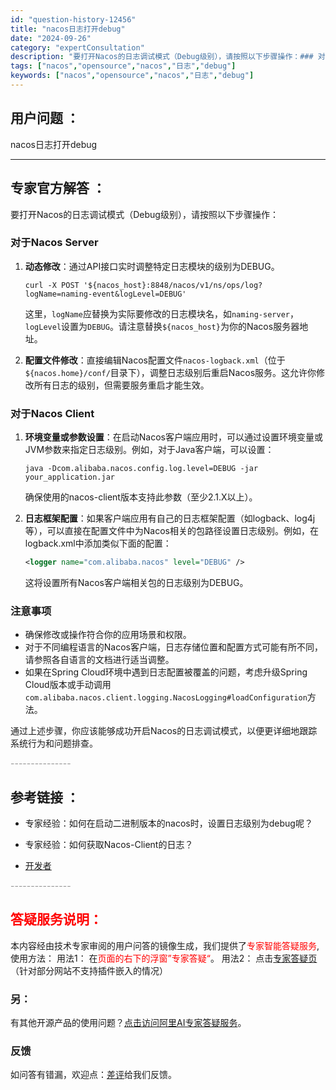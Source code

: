 ```yaml
---
id: "question-history-12456"
title: "nacos日志打开debug"
date: "2024-09-26"
category: "expertConsultation"
description: "要打开Nacos的日志调试模式（Debug级别），请按照以下步骤操作：### 对于Nacos Server1. **动态修改**：通过API接口实时调整特定日志模块的级别为DEBUG。   ```shell   curl -X POST '$nacos_host:8848/nacos/v1/ns/o"
tags: ["nacos","opensource","nacos","日志","debug"]
keywords: ["nacos","opensource","nacos","日志","debug"]
---
```


## 用户问题 ： 
 nacos日志打开debug  

---------------
## 专家官方解答 ：

要打开Nacos的日志调试模式（Debug级别），请按照以下步骤操作：

### 对于Nacos Server

1. **动态修改**：通过API接口实时调整特定日志模块的级别为DEBUG。
   ```shell
   curl -X POST '${nacos_host}:8848/nacos/v1/ns/ops/log?logName=naming-event&logLevel=DEBUG'
   ```
   这里，`logName`应替换为实际要修改的日志模块名，如`naming-server`，`logLevel`设置为`DEBUG`。请注意替换`${nacos_host}`为你的Nacos服务器地址。

2. **配置文件修改**：直接编辑Nacos配置文件`nacos-logback.xml`（位于`${nacos.home}/conf/`目录下），调整日志级别后重启Nacos服务。这允许你修改所有日志的级别，但需要服务重启才能生效。

### 对于Nacos Client

1. **环境变量或参数设置**：在启动Nacos客户端应用时，可以通过设置环境变量或JVM参数来指定日志级别。例如，对于Java客户端，可以设置：
   ```shell
   java -Dcom.alibaba.nacos.config.log.level=DEBUG -jar your_application.jar
   ```
   确保使用的nacos-client版本支持此参数（至少2.1.X以上）。

2. **日志框架配置**：如果客户端应用有自己的日志框架配置（如logback、log4j等），可以直接在配置文件中为Nacos相关的包路径设置日志级别。例如，在logback.xml中添加类似下面的配置：
   ```xml
   <logger name="com.alibaba.nacos" level="DEBUG" />
   ```
   这将设置所有Nacos客户端相关包的日志级别为DEBUG。

### 注意事项
- 确保修改或操作符合你的应用场景和权限。
- 对于不同编程语言的Nacos客户端，日志存储位置和配置方式可能有所不同，请参照各自语言的文档进行适当调整。
- 如果在Spring Cloud环境中遇到日志配置被覆盖的问题，考虑升级Spring Cloud版本或手动调用`com.alibaba.nacos.client.logging.NacosLogging#loadConfiguration`方法。

通过上述步骤，你应该能够成功开启Nacos的日志调试模式，以便更详细地跟踪系统行为和问题排查。


<font color="#949494">---------------</font> 


## 参考链接 ：

* 专家经验：如何在启动二进制版本的nacos时，设置日志级别为debug呢？ 
 
 * 专家经验：如何获取Nacos-Client的日志？ 
 
 * [开发者](https://nacos.io/docs/latest/community/nacos-dev)


 <font color="#949494">---------------</font> 
 


## <font color="#FF0000">答疑服务说明：</font> 

本内容经由技术专家审阅的用户问答的镜像生成，我们提供了<font color="#FF0000">专家智能答疑服务</font>,使用方法：
用法1： 在<font color="#FF0000">页面的右下的浮窗”专家答疑“</font>。
用法2： 点击[专家答疑页](https://answer.opensource.alibaba.com/docs/intro)（针对部分网站不支持插件嵌入的情况）
### 另：


有其他开源产品的使用问题？[点击访问阿里AI专家答疑服务](https://answer.opensource.alibaba.com/docs/intro)。
### 反馈
如问答有错漏，欢迎点：[差评](https://ai.nacos.io/user/feedbackByEnhancerGradePOJOID?enhancerGradePOJOId=13835)给我们反馈。
